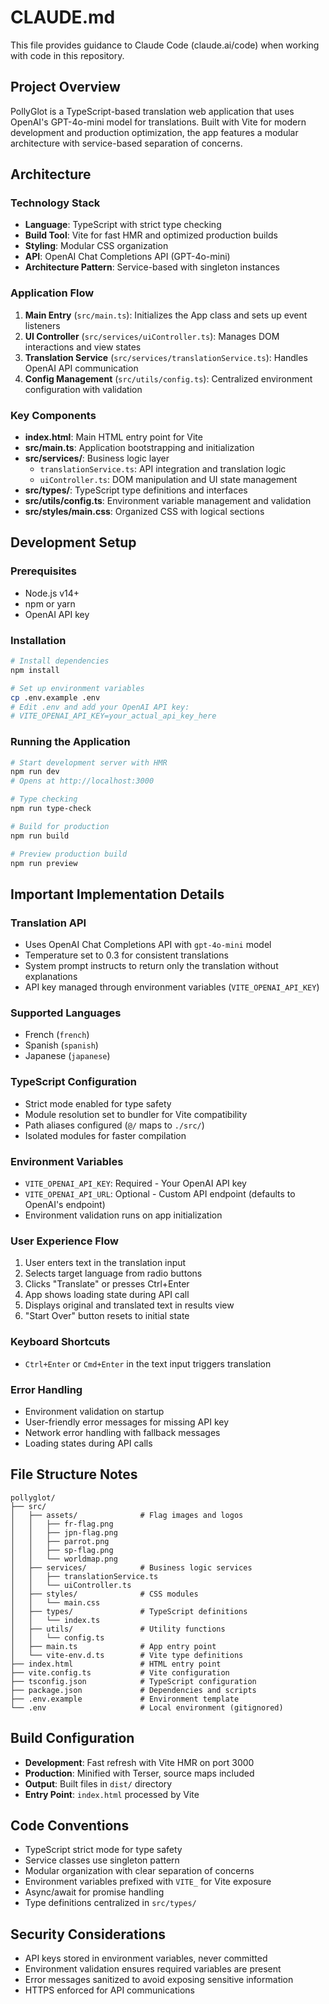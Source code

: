 # CLAUDE.md

This file provides guidance to Claude Code (claude.ai/code) when working with code in this repository.

## Project Overview

PollyGlot is a TypeScript-based translation web application that uses OpenAI's GPT-4o-mini model for translations. Built with Vite for modern development and production optimization, the app features a modular architecture with service-based separation of concerns.

## Architecture

### Technology Stack
- **Language**: TypeScript with strict type checking
- **Build Tool**: Vite for fast HMR and optimized production builds
- **Styling**: Modular CSS organization
- **API**: OpenAI Chat Completions API (GPT-4o-mini)
- **Architecture Pattern**: Service-based with singleton instances

### Application Flow
1. **Main Entry** (`src/main.ts`): Initializes the App class and sets up event listeners
2. **UI Controller** (`src/services/uiController.ts`): Manages DOM interactions and view states
3. **Translation Service** (`src/services/translationService.ts`): Handles OpenAI API communication
4. **Config Management** (`src/utils/config.ts`): Centralized environment configuration with validation

### Key Components
- **index.html**: Main HTML entry point for Vite
- **src/main.ts**: Application bootstrapping and initialization
- **src/services/**: Business logic layer
  - `translationService.ts`: API integration and translation logic
  - `uiController.ts`: DOM manipulation and UI state management
- **src/types/**: TypeScript type definitions and interfaces
- **src/utils/config.ts**: Environment variable management and validation
- **src/styles/main.css**: Organized CSS with logical sections

## Development Setup

### Prerequisites
- Node.js v14+
- npm or yarn
- OpenAI API key

### Installation
```bash
# Install dependencies
npm install

# Set up environment variables
cp .env.example .env
# Edit .env and add your OpenAI API key:
# VITE_OPENAI_API_KEY=your_actual_api_key_here
```

### Running the Application
```bash
# Start development server with HMR
npm run dev
# Opens at http://localhost:3000

# Type checking
npm run type-check

# Build for production
npm run build

# Preview production build
npm run preview
```

## Important Implementation Details

### Translation API
- Uses OpenAI Chat Completions API with `gpt-4o-mini` model
- Temperature set to 0.3 for consistent translations
- System prompt instructs to return only the translation without explanations
- API key managed through environment variables (`VITE_OPENAI_API_KEY`)

### Supported Languages
- French (`french`)
- Spanish (`spanish`) 
- Japanese (`japanese`)

### TypeScript Configuration
- Strict mode enabled for type safety
- Module resolution set to bundler for Vite compatibility
- Path aliases configured (`@/` maps to `./src/`)
- Isolated modules for faster compilation

### Environment Variables
- `VITE_OPENAI_API_KEY`: Required - Your OpenAI API key
- `VITE_OPENAI_API_URL`: Optional - Custom API endpoint (defaults to OpenAI's endpoint)
- Environment validation runs on app initialization

### User Experience Flow
1. User enters text in the translation input
2. Selects target language from radio buttons
3. Clicks "Translate" or presses Ctrl+Enter
4. App shows loading state during API call
5. Displays original and translated text in results view
6. "Start Over" button resets to initial state

### Keyboard Shortcuts
- `Ctrl+Enter` or `Cmd+Enter` in the text input triggers translation

### Error Handling
- Environment validation on startup
- User-friendly error messages for missing API key
- Network error handling with fallback messages
- Loading states during API calls

## File Structure Notes

```
pollyglot/
├── src/
│   ├── assets/              # Flag images and logos
│   │   ├── fr-flag.png
│   │   ├── jpn-flag.png
│   │   ├── parrot.png
│   │   ├── sp-flag.png
│   │   └── worldmap.png
│   ├── services/            # Business logic services
│   │   ├── translationService.ts
│   │   └── uiController.ts
│   ├── styles/              # CSS modules
│   │   └── main.css
│   ├── types/               # TypeScript definitions
│   │   └── index.ts
│   ├── utils/               # Utility functions
│   │   └── config.ts
│   ├── main.ts              # App entry point
│   └── vite-env.d.ts        # Vite type definitions
├── index.html               # HTML entry point
├── vite.config.ts           # Vite configuration
├── tsconfig.json            # TypeScript configuration
├── package.json             # Dependencies and scripts
├── .env.example             # Environment template
└── .env                     # Local environment (gitignored)
```

## Build Configuration
- **Development**: Fast refresh with Vite HMR on port 3000
- **Production**: Minified with Terser, source maps included
- **Output**: Built files in `dist/` directory
- **Entry Point**: `index.html` processed by Vite

## Code Conventions
- TypeScript strict mode for type safety
- Service classes use singleton pattern
- Modular organization with clear separation of concerns
- Environment variables prefixed with `VITE_` for Vite exposure
- Async/await for promise handling
- Type definitions centralized in `src/types/`

## Security Considerations
- API keys stored in environment variables, never committed
- Environment validation ensures required variables are present
- Error messages sanitized to avoid exposing sensitive information
- HTTPS enforced for API communications